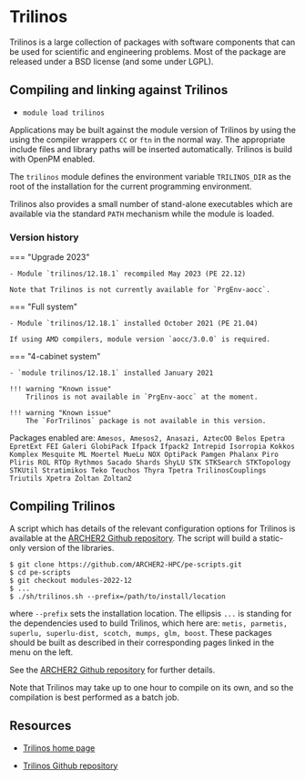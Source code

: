 # Trilinos

Trilinos is a large collection of packages with software components that
can be used
for scientific and engineering problems. Most of the package are
released under a BSD license (and some under LGPL).

## Compiling and linking against Trilinos

- `module load trilinos`

Applications may be built against the module version of Trilinos by
using the using the compiler wrappers `CC` or `ftn` in the normal
way. The appropriate include files and library paths will be
inserted automatically. Trilinos is build with OpenPM enabled.

The `trilinos` module defines the environment variable `TRILINOS_DIR`
as the root of the installation for the current programming environment.

Trilinos also provides a small number of stand-alone executables which
are available via the standard `PATH` mechanism while the module is
loaded.


### Version history

=== "Upgrade 2023"

    - Module `trilinos/12.18.1` recompiled May 2023 (PE 22.12)

    Note that Trilinos is not currently available for `PrgEnv-aocc`.


=== "Full system"

    - Module `trilinos/12.18.1` installed October 2021 (PE 21.04)

    If using AMD compilers, module version `aocc/3.0.0` is required.

=== "4-cabinet system"

    - `module trilinos/12.18.1` installed January 2021

    !!! warning "Known issue"
        Trilinos is not available in `PrgEnv-aocc` at the moment.

    !!! warning "Known issue"
        The `ForTrilinos` package is not available in this version.

Packages enabled are: `Amesos, Amesos2, Anasazi, AztecOO Belos Epetra
EpretExt FEI Galeri GlobiPack Ifpack Ifpack2 Intrepid
Isorropia Kokkos Komplex Mesquite ML Moertel MueLu NOX
OptiPack Pamgen Phalanx Piro Pliris ROL RTOp Rythmos Sacado Shards
ShyLU STK STKSearch STKTopology STKUtil Stratimikos Teko Teuchos Thyra
Tpetra TrilinosCouplings Triutils Xpetra Zoltan Zoltan2`

## Compiling Trilinos

A script which has details of the relevant configuration options
for Trilinos is available at the [ARCHER2 Github repository][2]. The script
will build a static-only version of the libraries.
```
$ git clone https://github.com/ARCHER2-HPC/pe-scripts.git
$ cd pe-scripts
$ git checkout modules-2022-12
$ ...
$ ./sh/trilinos.sh --prefix=/path/to/install/location
```
where `--prefix` sets the installation location. The ellipsis `...`
is standing for the dependencies used to build Trilinos, which
here are: `metis, parmetis, superlu, superlu-dist, scotch, mumps,
glm, boost`. These packages should be built as described in their
corresponding pages linked in the menu on the left.

See the [ARCHER2 Github repository][2] for further details.

Note that Trilinos may take up to one hour to compile on its own, and
so the compilation is best performed as a batch job.

[2]: https://github.com/ARCHER2-HPC/pe-scripts/tree/cse-develop


## Resources

- [Trilinos home page](https://trilinos.github.io)

- [Trilinos Github repository](https://github.com/trilinos/Trilinos)
